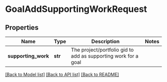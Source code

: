 # GoalAddSupportingWorkRequest

## Properties
Name | Type | Description | Notes
------------ | ------------- | ------------- | -------------
**supporting_work** | **str** | The project/portfolio gid to add as supporting work for a goal | 

[[Back to Model list]](../README.md#documentation-for-models) [[Back to API list]](../README.md#documentation-for-api-endpoints) [[Back to README]](../README.md)

